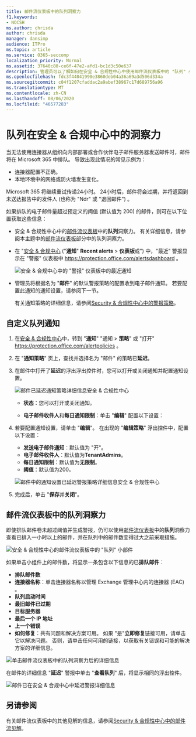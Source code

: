 ```yaml
---
title: 邮件流仪表板中的队列洞察力
f1.keywords:
- NOCSH
ms.author: chrisda
author: chrisda
manager: dansimp
audience: ITPro
ms.topic: article
ms.service: O365-seccomp
localization_priority: Normal
ms.assetid: 37640c80-ce6f-47e2-afd1-bc1d3c50e637
description: 管理员可以了解如何在安全 & 合规性中心中使用邮件流仪表板中的 "队列" 小部件，以通过出站连接器监视到其内部部署或合作伙伴组织的未成功邮件流。
ms.openlocfilehash: fdc3f44041990e3860deb04a36a69a3d506d334a
ms.sourcegitcommit: c04f1207cfaddac2a9abef38967c17d689756a96
ms.translationtype: MT
ms.contentlocale: zh-CN
ms.lasthandoff: 08/06/2020
ms.locfileid: "46577283"
---
```

# <a name="queues-insight-in-the-security--compliance-center"></a>队列在安全 & 合规中心中的洞察力

当无法使用连接器从组织向内部部署或合作伙伴电子邮件服务器发送邮件时，邮件将在 Microsoft 365 中排队。 导致出现此情况的常见示例为：

- 连接器配置不正确。
- 本地环境中的网络或防火墙发生变化。

Microsoft 365 将继续重试传递24小时。 24小时后，邮件将会过期，并将返回到未送达报告中的发件人 (也称为 "Ndr" 或 "退回邮件") 。

如果排队的电子邮件量超过预定义的阈值 (默认值为 200) 的邮件，则可在以下位置获取这些信息：

- 安全 & 合规性中心中的[邮件流仪表板](mail-flow-insights-v2.md)中的**队列**洞察力。 有关详细信息，请参阅本主题中的[邮件流仪表板](#queues-insight-in-the-mail-flow-dashboard)部分中的队列洞察力。
  
- 在 "[安全 & 合规中心](https://protection.office.com) ("**通知**" **Recent alerts** \> **仪表板**或") 中，"最近" 警报显示在 "警报" 仪表板中 <https://protection.office.com/alertsdashboard> 。

  ![安全 & 合规中心中的 "警报" 仪表板中的最近通知](../../media/mfi-queued-messages-alert.png)

- 管理员将根据名为 "**邮件**" 的默认警报策略的配置收到电子邮件通知。 若要配置此通知的通知设置，请参阅下一节。

  有关通知策略的详细信息，请参阅[Security & 合规性中心中的警报策略](../../compliance/alert-policies.md)。

## <a name="customize-queue-alerts"></a>自定义队列通知

1. 在[安全 & 合规性中心](https://protection.office.com)中，转到 "**通知**" "通知 \> **策略**" 或 "打开" <https://protection.office.com/alertpolicies> 。

2. 在 "**通知策略**" 页上，查找并选择名为 "邮件" 的策略已**延迟**。

3. 在邮件中打开了**延迟**的浮出浮出控件时，您可以打开或关闭通知并配置通知设置。

   ![邮件已延迟通知策略详细信息安全 & 合规性中心](../../media/mfi-queued-messages-alert-policy.png)

   - **状态**：您可以打开或关闭通知。

   - **电子邮件收件人**和**每日通知限制**：单击 "**编辑**" 配置以下设置：

4. 若要配置通知设置，请单击 "**编辑**"。 在出现的 "**编辑策略**" 浮出控件中，配置以下设置：

   - **发送电子邮件通知**：默认值为 "开"。
   - **电子邮件收件人**：默认值为**TenantAdmins**。
   - **每日通知限制**：默认值为**无限制**。
   - **阈值**：默认值为200。

   ![邮件中的通知设置已延迟警报策略详细信息安全 & 合规性中心](../../media/mfi-queued-messages-alert-policy-notification-settings.png)

5. 完成后，单击 "**保存**并**关闭**"。

## <a name="queues-insight-in-the-mail-flow-dashboard"></a>邮件流仪表板中的队列洞察力

即使排队邮件卷未超过阈值并生成警报，仍可以使用[邮件流仪表板](mail-flow-insights-v2.md)中的**队列**洞察力查看已排入一小时以上的邮件，并在队列中的邮件数变得过大之前采取措施。

![安全 & 合规性中心的邮件流仪表板中的 "队列" 小部件](../../media/mfi-queues-widget.png)

如果单击小组件上的邮件数，将显示一条包含以下信息的已**排队邮件**：

- **排队邮件数**
- **连接器名称**：单击连接器名称以管理 Exchange 管理中心内的连接器 (EAC) 。
- **队列启动时间**
- **最旧邮件已过期**
- **目标服务器**
- **最后一个 IP 地址**
- **上一个错误**
- **如何修复**：共有问题和解决方案可用。 如果 "是"**立即修复**链接可用，请单击它以解决问题。 否则，请单击任何可用的链接，以获取有关错误和可能的解决方案的详细信息。

![单击邮件流仪表板中的队列洞察力后的详细信息](../../media/mfi-queues-details.png)

在邮件的详细信息 "**延迟**" 警报中单击 "**查看队列**" 后，将显示相同的浮出控件。

![邮件已在安全 & 合规中心中延迟警报详细信息](../../media/mfi-queued-messages-alert-details.png)

## <a name="see-also"></a>另请参阅

有关邮件流仪表板中的其他见解的信息，请参阅[Security & 合规性中心中的邮件流见解](mail-flow-insights-v2.md)。
